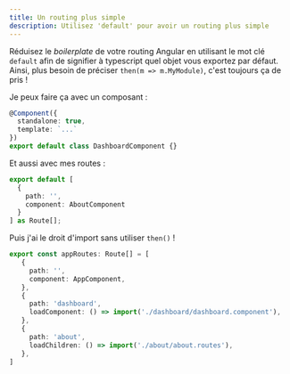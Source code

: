 ```yaml
---
title: Un routing plus simple
description: Utilisez 'default' pour avoir un routing plus simple
---
```


Réduisez le *boilerplate* de votre routing Angular en utilisant le mot clé `default` afin de signifier à typescript quel objet vous exportez par défaut. Ainsi, plus besoin de préciser `then(m => m.MyModule)`, c'est toujours ça de pris ! 

Je peux faire ça avec un composant :
```typescript
@Component({
  standalone: true,
  template: `...`
})
export default class DashboardComponent {}
```
Et aussi avec mes routes :
```typescript
export default [
  {
    path: '',
    component: AboutComponent
  }  
] as Route[];
```
Puis j'ai le droit d'import sans utiliser `then()` !
```typescript
export const appRoutes: Route[] = [
   {
     path: '',
     component: AppComponent,
   },
   {
     path: 'dashboard',
     loadComponent: () => import('./dashboard/dashboard.component'),
   }, 
   {
     path: 'about',
     loadChildren: () => import('./about/about.routes'),
   }, 
]
```